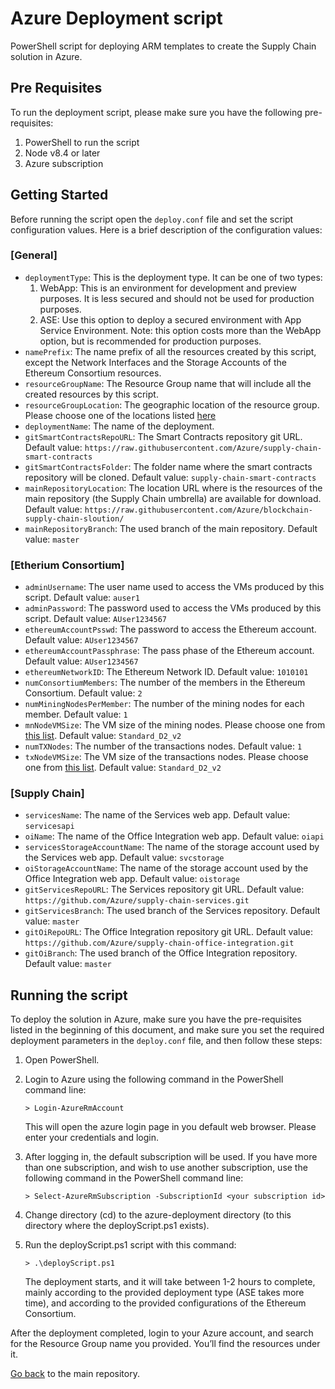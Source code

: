 # Azure Deployment script
PowerShell script for deploying ARM templates to create the Supply Chain solution in Azure.

## Pre Requisites
To run the deployment script, please make sure you have the following pre-requisites:
1.	PowerShell to run the script
2.	Node v8.4 or later
3.	Azure subscription

## Getting Started
Before running the script open the `deploy.conf` file and set the script configuration values.
Here is a brief description of the configuration values:

### [General]
* `deploymentType`: This is the deployment type. It can be one of two types:
    1.	WebApp: This is an environment for development and preview purposes. It is less secured and should not be used for production purposes.
    2.	ASE: Use this option to deploy a secured environment with App Service Environment. Note: this option costs more than the WebApp option, but is recommended for production purposes.
* `namePrefix`: The name prefix of all the resources created by this script, except the Network Interfaces and the Storage Accounts of the Ethereum Consortium resources.
* `resourceGroupName`: The Resource Group name that will include all the created resources by this script.
* `resourceGroupLocation`: The geographic location of the resource group. Please choose one of the locations listed [here](https://azure.microsoft.com/en-us/regions/)
* `deploymentName`: The name of the deployment.
* `gitSmartContractsRepoURL`: The Smart Contracts repository git URL. Default value: `https://raw.githubusercontent.com/Azure/supply-chain-smart-contracts`
* `gitSmartContractsFolder`: The folder name where the smart contracts repository will be cloned. Default value: `supply-chain-smart-contracts`
* `mainRepositoryLocation`: The location URL where is the resources of the main repository (the Supply Chain umbrella) are available for download. Default value: `https://raw.githubusercontent.com/Azure/blockchain-supply-chain-sloution/`
* `mainRepositoryBranch`: The used branch of the main repository. Default value: `master`

### [Etherium Consortium]
* `adminUsername`: The user name used to access the VMs produced by this script. Default value: `auser1`
* `adminPassword`: The password used to access the VMs produced by this script. Default value: `AUser1234567`
* `ethereumAccountPsswd`: The password to access the Ethereum account. Default value: `AUser1234567`
* `ethereumAccountPassphrase`: The pass phase of the Ethereum account. Default value: `AUser1234567`
* `ethereumNetworkID`: The Ethereum Network ID. Default value: `1010101`
* `numConsortiumMembers`: The number of the members in the Ethereum Consortium. Default value: `2`
* `numMiningNodesPerMember`: The number of the mining nodes for each member. Default value: `1`
* `mnNodeVMSize`: The VM size of the mining nodes. Please choose one from [this list](https://docs.microsoft.com/en-us/azure/virtual-machines/windows/sizes-general). Default value: `Standard_D2_v2`
* `numTXNodes`: The number of the transactions nodes. Default value: `1`
* `txNodeVMSize`: The VM size of the transactions nodes. Please choose one from [this list](https://docs.microsoft.com/en-us/azure/virtual-machines/windows/sizes-general). Default value: `Standard_D2_v2`

### [Supply Chain]
* `servicesName`: The name of the Services web app. Default value: `servicesapi`
* `oiName`: The name of the Office Integration web app. Default value: `oiapi`
* `servicesStorageAccountName`: The name of the storage account used by the Services web app. Default value: `svcstorage`
* `oiStorageAccountName`: The name of the storage account used by the Office Integration web app. Default value: `oistorage`
* `gitServicesRepoURL`: The Services repository git URL. Default value: `https://github.com/Azure/supply-chain-services.git`
* `gitServicesBranch`: The used branch of the Services repository. Default value: `master`
* `gitOiRepoURL`: The Office Integration repository git URL. Default value: `https://github.com/Azure/supply-chain-office-integration.git`
* `gitOiBranch`: The used branch of the Office Integration repository. Default value: `master`

## Running the script
To deploy the solution in Azure, make sure you have the pre-requisites listed in the beginning of this document, and make sure you set the required deployment parameters in the `deploy.conf` file, and then follow these steps:
1.	Open PowerShell.

2.	Login to Azure using the following command in the PowerShell command line:
    ```
    > Login-AzureRmAccount
    ```
    This will open the azure login page in you default web browser. Please enter your credentials and login.

3.	After logging in, the default subscription will be used. If you have more than one subscription, and wish to use another subscription, use the following command in the PowerShell command line:
    ```
    > Select-AzureRmSubscription -SubscriptionId <your subscription id>
    ```

4.	Change directory (cd) to the azure-deployment directory (to this directory where the deployScript.ps1 exists).

5.	Run the deployScript.ps1 script with this command:
    ```
    > .\deployScript.ps1
    ```
    The deployment starts, and it will take between 1-2 hours to complete, mainly according to the provided deployment type (ASE takes more time), and according to the provided configurations of the Ethereum Consortium.

After the deployment completed, login to your Azure account, and search for the Resource Group name you provided. You’ll find the resources under it.

[Go back](https://github.com/Azure/blockchain-supply-chain-sloution) to the main repository.
